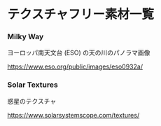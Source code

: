 # テクスチャフリー素材一覧

### Milky Way

ヨーロッパ南天文台 (ESO) の天の川のパノラマ画像

https://www.eso.org/public/images/eso0932a/

### Solar Textures


惑星のテクスチャ

https://www.solarsystemscope.com/textures/
